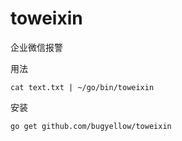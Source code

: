 # toweixin
企业微信报警

用法
```
cat text.txt | ~/go/bin/toweixin
```
安装
```
go get github.com/bugyellow/toweixin
```
